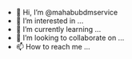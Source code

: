 - 👋 Hi, I’m @mahabubdmservice
- 👀 I’m interested in ...
- 🌱 I’m currently learning ...
- 💞️ I’m looking to collaborate on ...
- 📫 How to reach me ...

<!---
mahabubdmservice/mahabubdmservice is a ✨ special ✨ repository because its `README.md` (this file) appears on your GitHub profile.
You can click the Preview link to take a look at your changes.
--->
